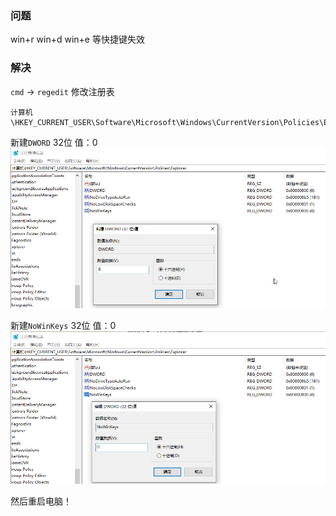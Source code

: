 ### 问题

win+r win+d win+e 等快捷键失效

### 解决

`cmd` -> `regedit` 修改注册表

```
计算机\HKEY_CURRENT_USER\Software\Microsoft\Windows\CurrentVersion\Policies\Explorer
```

新建`DWORD` 32位 值：0
![img.png](images/regedit-DWORD.png)

新建`NoWinKeys` 32位 值：0
![img_1.png](images/regedit-NoWinKeys.png)

然后重启电脑！
